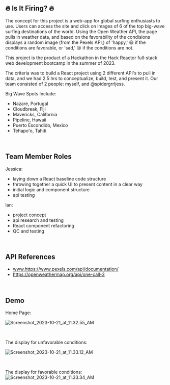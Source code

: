 
## :fire: Is It Firing? :fire:

The concept for this project is a web-app for global surfing enthusiasts to use. Users can access the site and click on images of 6 of the top big-wave surfing destinations of the world. Using the Open Weather API, the page pulls in weather data, and based on the favorability of the condisions displays a random image (from the Pexels API,) of 'happy,' :smiley: if the conditions are favorable, or 'sad,' :cry: if the conditions are not. 

This project is the product of a Hackathon in the Hack Reactor full-stack web development bootcamp in the summer of 2023. 

The criteria was to build a React project using 2 different API's to pull in data, and we had 2.5 hrs to conceptualize, build, test, and present it. Our team consisted of 2 people: myself, and @spidergrrljess.

Big Wave Spots Include:
* Nazare, Portugal
* Cloudbreak, Fiji
* Mavericks, California
* Pipeline, Hawaii
* Puerto Escondido, Mexico
* Tehapo'o, Tahiti


<br>

## Team Member Roles
Jessica:
* laying down a React baseline code structure
* throwing together a quick UI to present content in a clear way
* initial logic and component structure
* api testing

Ian:
* project concept
* api research and testing
* React component refactoring
* QC and testing

<br>

## API References

* www.https://www.pexels.com/api/documentation/
* https://openweathermap.org/api/one-call-3

<br>

## Demo

Home Page:

![Screenshot_2023-10-21_at_11.32.55_AM](/uploads/9554ed88916a4ba76d96677dfd7893e0/Screenshot_2023-10-21_at_11.32.55_AM.png)

<br>

The display for unfavorable conditions:

![Screenshot_2023-10-21_at_11.33.12_AM](/uploads/0396f17d753688aba408edf7d64ab773/Screenshot_2023-10-21_at_11.33.12_AM.png)

<br>

The display for favorable conditions:
![Screenshot_2023-10-21_at_11.33.34_AM](/uploads/1e17b845bf7bb65c603bebcb7102ae11/Screenshot_2023-10-21_at_11.33.34_AM.png)

